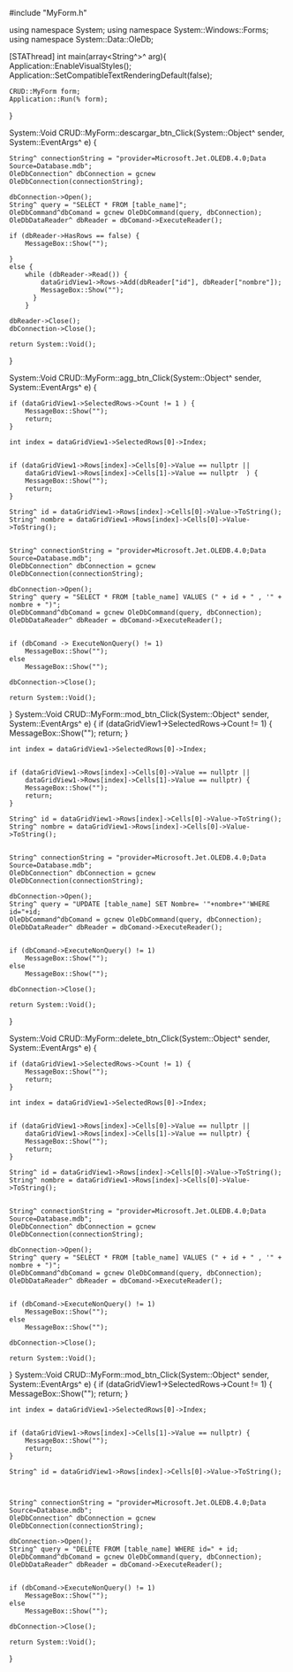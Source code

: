 #include "MyForm.h"

using namespace System;
using namespace System::Windows::Forms;
using namespace System::Data::OleDb;

[STAThread]
int main(array<String^>^ arg){
	Application::EnableVisualStyles();
	Application::SetCompatibleTextRenderingDefault(false);

	CRUD::MyForm form;
	Application::Run(% form);
}

System::Void CRUD::MyForm::descargar_btn_Click(System::Object^  sender, System::EventArgs^  e) {

	String^ connectionString = "provider=Microsoft.Jet.OLEDB.4.0;Data Source=Database.mdb";
	OleDbConnection^ dbConnection = gcnew OleDbConnection(connectionString);

	dbConnection->Open();
	String^ query = "SELECT * FROM [table_name]";
	OleDbCommand^dbComand = gcnew OleDbCommand(query, dbConnection);
	OleDbDataReader^ dbReader = dbComand->ExecuteReader();

	if (dbReader->HasRows == false) {
		MessageBox::Show("");

	}
	else {
		while (dbReader->Read()) {
			dataGridView1->Rows->Add(dbReader["id"], dbReader["nombre"]);
			MessageBox::Show("");
		  }
		}

	dbReader->Close();
	dbConnection->Close();

	return System::Void();

}

System::Void CRUD::MyForm::agg_btn_Click(System::Object^  sender, System::EventArgs^  e) {

	if (dataGridView1->SelectedRows->Count != 1 ) {
		MessageBox::Show("");
		return;
	}

	int index = dataGridView1->SelectedRows[0]->Index;


	if (dataGridView1->Rows[index]->Cells[0]->Value == nullptr ||
		dataGridView1->Rows[index]->Cells[1]->Value == nullptr  ) {
		MessageBox::Show("");
		return;
	}

	String^ id = dataGridView1->Rows[index]->Cells[0]->Value->ToString();
	String^ nombre = dataGridView1->Rows[index]->Cells[0]->Value->ToString();
	
	
	String^ connectionString = "provider=Microsoft.Jet.OLEDB.4.0;Data Source=Database.mdb";
	OleDbConnection^ dbConnection = gcnew OleDbConnection(connectionString);

	dbConnection->Open();
	String^ query = "SELECT * FROM [table_name] VALUES (" + id + " , '" + nombre + ")";
	OleDbCommand^dbComand = gcnew OleDbCommand(query, dbConnection);
	OleDbDataReader^ dbReader = dbComand->ExecuteReader();


	if (dbComand -> ExecuteNonQuery() != 1)
		MessageBox::Show("");
	else
		MessageBox::Show("");

	dbConnection->Close();

	return System::Void();
}
System::Void CRUD::MyForm::mod_btn_Click(System::Object^  sender, System::EventArgs^  e) {
	if (dataGridView1->SelectedRows->Count != 1) {
		MessageBox::Show("");
		return;
	}

	int index = dataGridView1->SelectedRows[0]->Index;


	if (dataGridView1->Rows[index]->Cells[0]->Value == nullptr ||
		dataGridView1->Rows[index]->Cells[1]->Value == nullptr) {
		MessageBox::Show("");
		return;
	}

	String^ id = dataGridView1->Rows[index]->Cells[0]->Value->ToString();
	String^ nombre = dataGridView1->Rows[index]->Cells[0]->Value->ToString();


	String^ connectionString = "provider=Microsoft.Jet.OLEDB.4.0;Data Source=Database.mdb";
	OleDbConnection^ dbConnection = gcnew OleDbConnection(connectionString);

	dbConnection->Open();
	String^ query = "UPDATE [table_name] SET Nombre= '"+nombre+"'WHERE id="+id;
	OleDbCommand^dbComand = gcnew OleDbCommand(query, dbConnection);
	OleDbDataReader^ dbReader = dbComand->ExecuteReader();


	if (dbComand->ExecuteNonQuery() != 1)
		MessageBox::Show("");
	else
		MessageBox::Show("");

	dbConnection->Close();

	return System::Void();

}

System::Void CRUD::MyForm::delete_btn_Click(System::Object^  sender, System::EventArgs^  e) {

	if (dataGridView1->SelectedRows->Count != 1) {
		MessageBox::Show("");
		return;
	}

	int index = dataGridView1->SelectedRows[0]->Index;


	if (dataGridView1->Rows[index]->Cells[0]->Value == nullptr ||
		dataGridView1->Rows[index]->Cells[1]->Value == nullptr) {
		MessageBox::Show("");
		return;
	}

	String^ id = dataGridView1->Rows[index]->Cells[0]->Value->ToString();
	String^ nombre = dataGridView1->Rows[index]->Cells[0]->Value->ToString();


	String^ connectionString = "provider=Microsoft.Jet.OLEDB.4.0;Data Source=Database.mdb";
	OleDbConnection^ dbConnection = gcnew OleDbConnection(connectionString);

	dbConnection->Open();
	String^ query = "SELECT * FROM [table_name] VALUES (" + id + " , '" + nombre + ")";
	OleDbCommand^dbComand = gcnew OleDbCommand(query, dbConnection);
	OleDbDataReader^ dbReader = dbComand->ExecuteReader();


	if (dbComand->ExecuteNonQuery() != 1)
		MessageBox::Show("");
	else
		MessageBox::Show("");

	dbConnection->Close();

	return System::Void();
}
System::Void CRUD::MyForm::mod_btn_Click(System::Object^  sender, System::EventArgs^  e) {
	if (dataGridView1->SelectedRows->Count != 1) {
		MessageBox::Show("");
		return;
	}

	int index = dataGridView1->SelectedRows[0]->Index;


	if (dataGridView1->Rows[index]->Cells[1]->Value == nullptr) {
		MessageBox::Show("");
		return;
	}

	String^ id = dataGridView1->Rows[index]->Cells[0]->Value->ToString();
	


	String^ connectionString = "provider=Microsoft.Jet.OLEDB.4.0;Data Source=Database.mdb";
	OleDbConnection^ dbConnection = gcnew OleDbConnection(connectionString);

	dbConnection->Open();
	String^ query = "DELETE FROM [table_name] WHERE id=" + id;
	OleDbCommand^dbComand = gcnew OleDbCommand(query, dbConnection);
	OleDbDataReader^ dbReader = dbComand->ExecuteReader();


	if (dbComand->ExecuteNonQuery() != 1)
		MessageBox::Show("");
	else
		MessageBox::Show("");

	dbConnection->Close();

	return System::Void();


}
